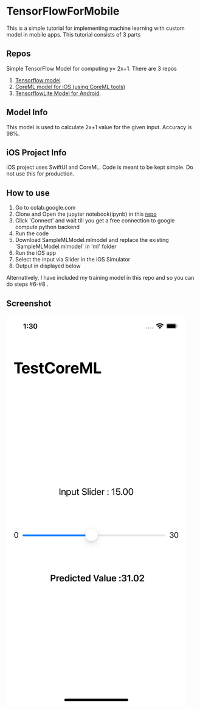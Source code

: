 
# TensorFlowForMobile

This is a simple tutorial for implementing machine learning with custom model in mobile apps. This tutorial consists of 3 parts


## Repos
  Simple TensorFlow Model for computing y= 2x+1. There are 3 repos
1. [Tensorflow model](https://github.com/Mahabali/TensorFlowForMobile)
2. [CoreML model for iOS (using CoreML tools)](https://github.com/Mahabali/CoreMLSampleiOS)
3. [TensorflowLite Model for Android](https://github.com/Mahabali/TFLiteAndroidSample). 

## Model Info

This model is used to calculate 2x+1 value for the given input. Accuracy is 98%.


## iOS Project Info
iOS project uses SwiftUI and CoreML. Code is meant to be kept simple. Do not use this for production.

## How to use

1. Go to colab.google.com
2. Clone and Open the jupyter notebook(ipynb) in this [repo](https://github.com/Mahabali/TensorFlowForMobile)
3. Click 'Connect' and wait till you get a free connection to google compute python backend
4. Run the code
5. Download SampleMLModel.mlmodel and replace the existing 'SampleMLModel.mlmodel' in 'ml' folder
6. Run the iOS app
7. Select the input via Slider in the iOS Simulator
8. Output in displayed below

Alternatively, I have included my training model in this repo and so you can do steps #6-#8 .

## Screenshot
![Screenshot](https://github.com/Mahabali/CoreMLSampleiOS/blob/main/Screenshot.png)
